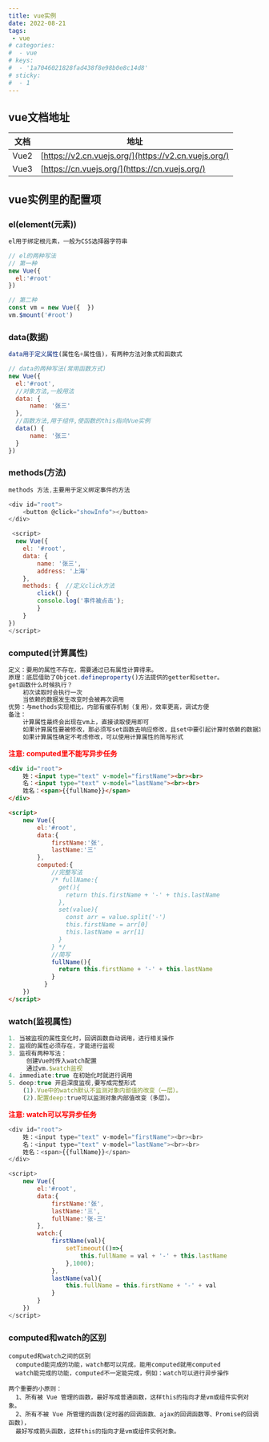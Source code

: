 ```yaml
---
title: vue实例
date: 2022-08-21
tags:
 - vue
# categories:
#  - vue
# keys:
#  - '1a7046021828fad438f8e98b0e8c14d8'
# sticky:
#  - 1
---
```



## vue文档地址

| 文档 | 地址                                                 |
| ---- | ---------------------------------------------------- |
| Vue2 | [https://v2.cn.vuejs.org/](https://v2.cn.vuejs.org/) |
| Vue3 | [https://cn.vuejs.org/](https://cn.vuejs.org/)       |



## vue实例里的配置项

### el(element(元素))
```js
el用于绑定根元素，一般为CSS选择器字符串

// el的两种写法
// 第一种
new Vue({
  el:'#root'
})

// 第二种
const vm = new Vue({  })
vm.$mount('#root')
```

### data(数据)
```js
data用于定义属性(属性名+属性值)，有两种方法对象式和函数式

// data的两种写法(常用函数方式)
new Vue({
  el:'#root',
  //对象方法,一般用法
  data: {
      name: '张三'
  },
  //函数方法,用于组件,使函数的this指向Vue实例
  data() {
      name: '张三'
  }
})
```

### methods(方法)
```js
methods 方法,主要用于定义绑定事件的方法

<div id="root">
	<button @click="showInfo"></button>
</div>

 <script>
  new Vue({
  	el: '#root',
  	data: {
    	name: '张三',
    	address: '上海'
  	},
  	methods: {  //定义click方法
    	click() {
      	console.log('事件被点击');
    	}
  	}
})
</script>
```

### computed(计算属性)

```js
定义：要用的属性不存在，需要通过已有属性计算得来。  
原理：底层借助了Objcet.defineproperty()方法提供的getter和setter。    
get函数什么时候执行？
    初次读取时会执行一次  
    当依赖的数据发生改变时会被再次调用
优势：与methods实现相比，内部有缓存机制（复用），效率更高，调试方便  
备注：  
    计算属性最终会出现在vm上，直接读取使用即可  
    如果计算属性要被修改，那必须写set函数去响应修改，且set中要引起计算时依赖的数据发生改变  
    如果计算属性确定不考虑修改，可以使用计算属性的简写形式
```
**<font color="red">注意: computed里不能写异步任务</font>**

```html
<div id="root">
    姓：<input type="text" v-model="firstName"><br><br>
    名：<input type="text" v-model="lastName"><br><br>
    姓名：<span>{{fullName}}</span>
</div>

<script>
    new Vue({
        el:'#root',
        data:{
            firstName:'张',
            lastName:'三'
        },
        computed:{
            //完整写法
            /* fullName:{
              get(){
                return this.firstName + '-' + this.lastName
              },
              set(value){
                const arr = value.split('-')
                this.firstName = arr[0]
                this.lastName = arr[1]
              }
            } */
            //简写
            fullName(){
              return this.firstName + '-' + this.lastName
            }
          }
    })
</script>
```

### watch(监视属性)

```js
1. 当被监视的属性变化时，回调函数自动调用，进行相关操作  
2. 监视的属性必须存在，才能进行监视  
3. 监视有两种写法：  
     创建Vue时传入watch配置  
     通过vm.$watch监视  
4. immediate:true 在初始化时就进行调用  
5. deep:true 开启深度监视,要写成完整形式  
    (1).Vue中的watch默认不监测对象内部值的改变（一层）。
    (2).配置deep:true可以监测对象内部值改变（多层）。  
```
**<font color="red">注意: watch可以写异步任务</font>**

```js
<div id="root">
    姓：<input type="text" v-model="firstName"><br><br>
    名：<input type="text" v-model="lastName"><br><br>
    姓名：<span>{{fullName}}</span>
</div>

<script>
    new Vue({
        el:'#root',
        data:{
            firstName:'张',
            lastName:'三',
            fullName:'张-三'
        },
        watch:{
            firstName(val){
                setTimeout(()=>{
                    this.fullName = val + '-' + this.lastName
                },1000);
            },
            lastName(val){
                this.fullName = this.firstName + '-' + val
            }
        }
    })
</script>
```

### computed和watch的区别
```
computed和watch之间的区别
  computed能完成的功能，watch都可以完成，能用computed就用computed
  watch能完成的功能，computed不一定能完成，例如：watch可以进行异步操作

两个重要的小原则：
  1、所有被 Vue 管理的函数，最好写成普通函数，这样this的指向才是vm或组件实例对象。
  2、所有不被 Vue 所管理的函数(定时器的回调函数、ajax的回调函数等、Promise的回调函数)，
  最好写成箭头函数，这样this的指向才是vm或组件实例对象。
```
